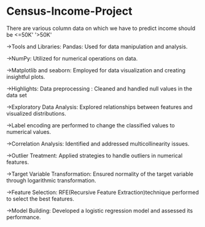 # Census-Income-Project

There are various column data on which we have to predict income should be <=50K' '>50K'

->Tools and Libraries: Pandas: Used for data manipulation and analysis.

->NumPy: Utilized for numerical operations on data.

->Matplotlib and seaborn: Employed for data visualization and creating insightful plots.

->Highlights: Data preprocessing : Cleaned and handled null values in the data set

->Exploratory Data Analysis: Explored relationships between features and visualized distributions.

->Label encoding are performed to change the classified values to numerical values.

->Correlation Analysis: Identified and addressed multicollinearity issues.

->Outlier Treatment: Applied strategies to handle outliers in numerical features.

->Target Variable Transformation: Ensured normality of the target variable through logarithmic transformation.

->Feature Selection: RFE(Recursive Feature Extraction)technique performed to select the best features.

->Model Building: Developed a logistic regression model and assessed its performance.
